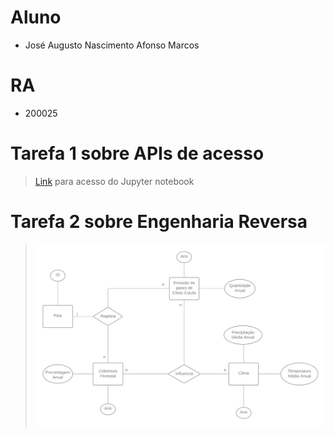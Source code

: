 # Aluno

* José Augusto Nascimento Afonso Marcos

# RA

* 200025

# Tarefa 1 sobre APIs de acesso
> [Link](https://github.com/Augusto07/mc536/blob/main/lab01/notebook/lab01-api.ipynb) para acesso do Jupyter notebook

# Tarefa 2 sobre Engenharia Reversa
> ![ER Lab01](https://github.com/Augusto07/mc536/blob/main/lab01/images/ER_lab01.png)

